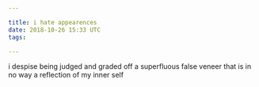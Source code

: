 ```yaml
---

title: i hate appearences
date: 2018-10-26 15:33 UTC
tags:

---
```



i despise being judged and graded off a superfluous false veneer that is in no way a reflection of my inner self
